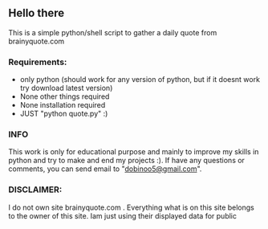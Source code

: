 ## Hello there

This is a simple python/shell script to gather a daily quote from brainyquote.com

### Requirements:

- only python (should work for any version of python, but if it doesnt work try download latest version)
- None other things required
- None installation required
- JUST "python quote.py" :)

### INFO
This work is only for educational purpose and mainly to improve my skills in python and try to make and end my projects :). If have any questions or comments, you can send email to "dobinoo5@gmail.com".


### DISCLAIMER: 
I do not own site brainyquote.com . Everything what is on this site belongs to the owner of this site. Iam just using their displayed data for public
